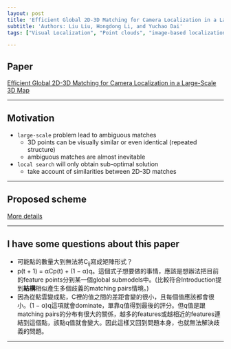 ```yaml
---
layout: post
title: 'Efficient Global 2D-3D Matching for Camera Localization in a Large-Scale 3D Map'
subtitle: 'Authors: Liu Liu, Hongdong Li, and Yuchao Dai'
tags: ["Visual Localization", "Point clouds", "image-based localization"]

---
```


## Paper
<a href="http://openaccess.thecvf.com/content_iccv_2017/html/Liu_Efficient_Global_2D-3D_ICCV_2017_paper.html"> Efficient Global 2D-3D Matching for Camera Localization in a Large-Scale 3D Map</a>

---

## Motivation
- `large-scale` problem lead to ambiguous matches
  - 3D points can be visually similar or even identical (repeated structure)
  - ambiguous matches are almost inevitable
- `local search` will only obtain sub-optimal solution
  - take account of similarities between 2D-3D matches
  
---

## Proposed scheme
[More details](https://github.com/hbyacademic/HBY/blob/master/_posts/0828_ICCV_Intro.pdf)

---

## I have some questions about this paper
- 可能點的數量大到無法將C<sub>ij</sub>寫成矩陣形式？
- p(t + 1) = αCp(t) + (1 − α)q。這個式子想要做的事情，應該是想辦法把目前的feature points分到某一個global submodels中。(比較符合Introduction提到**結構**相似產生多個歧義的matching pairs情境。)
- 因為從點雲變成點，C裡的值之間的差距會變的很小，且每個值應該都會很小。(1 − α)q這項就會dominate，單靠q值得到最後的評分。但q值是跟matching pairs的分布有很大的關係，越多的features或越相近的features連結到這個點，該點q值就會變大。因此這樣又回到問題本身，也就無法解決歧義的問題。

---
